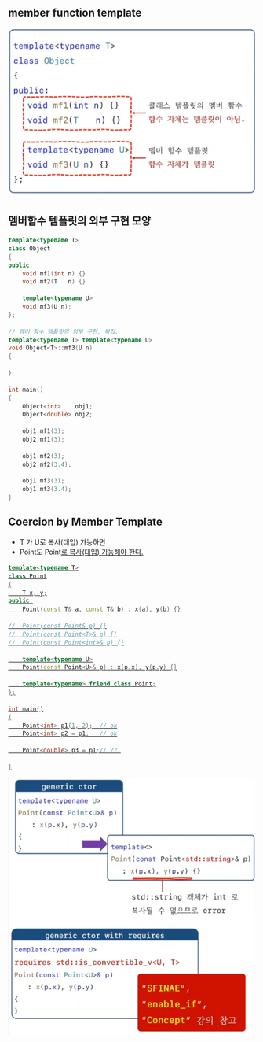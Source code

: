 <style>
r { color: Red }
o { color: Orange }
g { color: Green }
</style>

## member function template

![](../img/2-07.png)

## 멤버함수 템플릿의 외부 구현 모양
```c++
template<typename T>
class Object
{
public:
	void mf1(int n) {}
	void mf2(T   n) {}

	template<typename U> 
	void mf3(U n);
};

// 멤버 함수 템플릿의 외부 구현, 복잡.
template<typename T> template<typename U> 
void Object<T>::mf3(U n)
{

}

int main()
{
	Object<int>    obj1;
	Object<double> obj2;

	obj1.mf1(3);
	obj2.mf1(3);

	obj1.mf2(3);
	obj2.mf2(3.4);

	obj1.mf3(3);
	obj1.mf3(3.4);
}
```

## Coercion by Member Template
- T 가 U로 복사(대입) 가능하면 
- Point<T>도 Point<U>로 복사(대입) 가능해야 한다.

```c++
template<typename T>
class Point
{
	T x, y;
public:
	Point(const T& a, const T& b) : x(a), y(b) {}

//	Point(const Point& p) {}
//	Point(const Point<T>& p) {}
//	Point(const Point<int>& p) {}

	template<typename U>
	Point(const Point<U>& p) : x(p.x), y(p.y) {}

	template<typename> friend class Point;
};

int main()
{
	Point<int> p1(1, 2);  // ok
	Point<int> p2 = p1;   // ok

	Point<double> p3 = p1;// ?? 

}
```

![](../img/2-07-2.png)

